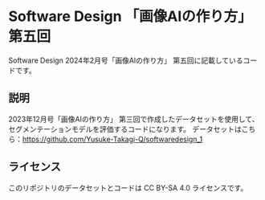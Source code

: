 # Software Design 「画像AIの作り方」 第五回
Software Design 2024年2月号「画像AIの作り方」 第五回に記載しているコードです。

## 説明
 2023年12月号「画像AIの作り方」 第三回で作成したデータセットを使用して、セグメンテーションモデルを評価するコードになります。
 データセットはこちら：https://github.com/Yusuke-Takagi-Q/softwaredesign_1

## ライセンス
このリポジトリのデータセットとコードは CC BY-SA 4.0 ライセンスです。
